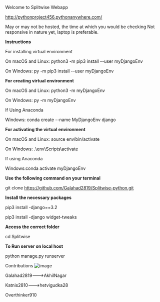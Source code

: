 Welcome to Splitwise Webapp

http://pythonproject456.pythonanywhere.com/

May or may not be hosted, the time at which you would be checking
Not responsive in nature yet, laptop is preferable.


**Instructions**

For installing virtual environment

On macOS and Linux: python3 -m pip3 install --user myDjangoEnv

On Windows: py -m pip3 install --user myDjangoEnv

**For creating virtual environment**

On macOS and Linux: python3 -m myDjangoEnv

On Windows: py -m myDjangoEnv

If Using Anaconda

Windows: conda create --name MyDjangoEnv django

**For activating the virtual environment**

On macOS and Linux: source env/bin/activate

On Windows: .\env\Scripts\activate

If using Anaconda

Windows:conda activate myDjangoEnv

**Use the following command on your terminal**

git clone https://github.com/Galahad2819/Splitwise-python.git

**Install the necessary packages**

pip3 install -django==3.2

pip3 install -django widget-tweaks

**Access the correct folder**

cd Splitwise


**To Run server on local host**

python manage.py runserver

Contributions
![image](https://user-images.githubusercontent.com/73697314/124503287-dde43500-dde2-11eb-923c-d8542cc8effd.png)

Galahad2819--->AkhilNagar

Katnis2810--->hetvigudka28

Overthinker910
